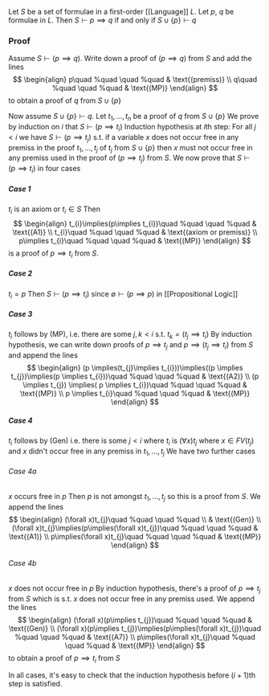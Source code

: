 Let $S$ be a set of formulae in a first-order [[Language]] $L$. 
Let $p$, $q$ be formulae in $L$. 
Then $S\vdash p\implies q$ 
if and only if
$S\cup \{ p \}\vdash q$
### Proof
Assume $S\vdash(p\implies q)$. Write down a proof of $(p\implies q)$ from $S$ and add the lines 
$$
\begin{align}
p\quad %quad
\quad %quad
 & \text{(premiss)}  \\
q\quad %quad
\quad %quad
 & \text{(MP)}
\end{align}
$$
to obtain a proof of $q$ from $S\cup \{ p \}$

Now assume $S\cup \{ p \}\vdash q$. Let $t_{1},\dots,t_{n}$ be a proof of $q$ from $S\cup \{ p \}$
We prove by induction on $i$ that $S\vdash(p\implies t_{i})$
Induction hypothesis at $i$th step:
For all $j<i$ we have $S\vdash(p\implies t_{j})$ s.t. if a variable $x$ does not occur free in any premiss in the proof $t_{1},\dots,t_{j}$ of $t_{j}$ from $S\cup \{ p \}$ 
then $x$ must not occur free in any premiss used in the proof of $(p\implies t_{j})$ from $S$.
We now prove that $S\vdash(p\implies t_{i})$ in four cases
##### Case 1
$t_{i}$ is an axiom or $t_{i}\in S$ 
Then
$$
\begin{align}
t_{i}\implies(p\implies t_{i})\quad %quad
\quad %quad
 & \text{(A1)} \\
t_{i}\quad %quad
\quad %quad
 & \text{(axiom or premiss)} \\
p\implies t_{i}\quad %quad
\quad %quad
 & \text{(MP)}
\end{align}
$$
is a proof of $p\implies t_{i}$ from $S$.
##### Case 2
$t_{i}=p$
Then $S\vdash (p\implies t_{i})$ since $\emptyset \vdash(p\implies p)$ in [[Propositional Logic]]
##### Case 3
$t_{i}$ follows by (MP), i.e. there are some $j,k<i$ s.t. $t_{k}=(t_{j}\implies t_{i})$
By induction hypothesis, we can write down proofs of 
$p\implies t_{j}$ and $p\implies(t_{j}\implies t_{i})$ from $S$ and append the lines
$$
   \begin{align}
(p \implies(t_{j}\implies t_{i}))\implies((p \implies t_{j})\implies(p \implies t_{i}))\quad %quad
\quad %quad
 & \text{(A2)} \\
(p \implies t_{j}) \implies( p \implies t_{i})\quad %quad
\quad %quad
 & \text{(MP)} \\
p \implies t_{i}\quad %quad
\quad %quad
 & \text{(MP)}
\end{align}
$$
##### Case 4
$t_{i}$ follows by (Gen) i.e. there is some $j<i$ where $t_{i}$ is $(\forall x)t_{j}$
where $x\in FV(t_{j})$ and $x$ didn't occur free in any premiss in $t_{1},\dots,t_{j}$
We have two further cases
###### Case 4a 
$x$ occurs free in $p$ 
Then $p$ is not amongst $t_{1},\dots,t_{j}$ so this is a proof from $S$.
We append the lines 
$$
\begin{align}
(\forall x)t_{j}\quad %quad
\quad %quad \\
 & \text{(Gen)} \\
(\forall x)t_{j}\implies(p\implies(\forall x)t_{j})\quad %quad
\quad %quad
 & \text{(A1)} \\
p\implies(\forall x)t_{j}\quad %quad
\quad %quad
 & \text{(MP)}
\end{align}
$$
###### Case 4b
$x$ does not occur free in $p$ 
By induction hypothesis, there's a proof of $p\implies t_{j}$ from $S$ 
which is s.t. $x$ does not occur free in any premiss used.
We append the lines
$$
\begin{align}
(\forall x)(p\implies t_{j})\quad %quad
\quad %quad
 & \text{(Gen)} \\
(\forall x)(p\implies t_{j})\implies(p\implies(\forall x)t_{j})\quad %quad
\quad %quad
 & \text{(A7)} \\
p\implies(\forall x)t_{j}\quad %quad
\quad %quad
 & \text{(MP)}
\end{align}
$$
to obtain a proof of $p\implies t_{i}$ from $S$ 

In all cases, it's easy to check that the induction hypothesis before $(i+1)$th step is satisfied. 